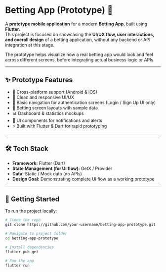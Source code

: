 # Betting App (Prototype) 🎯

A **prototype mobile application** for a modern **Betting App**, built using **Flutter**.  
This project is focused on showcasing the **UI/UX flow, user interactions, and overall design** of a betting application, without any backend or API integration at this stage.

The prototype helps visualize how a real betting app would look and feel across different screens, before integrating actual business logic or APIs.

---

## ✨ Prototype Features

- 📱 Cross-platform support (Android & iOS)
- 🎨 Clean and responsive UI/UX
- 🔐 Basic navigation for authentication screens (Login / Sign Up UI only)
- 💸 Betting screen layouts with sample data
- 📊 Dashboard & statistics mockups
- 🔔 UI components for notifications and alerts
- ⚡ Built with Flutter & Dart for rapid prototyping

---

## 🛠️ Tech Stack

- **Framework:** Flutter (Dart)
- **State Management (for UI flow):** GetX / Provider
- **Data:** Static / Mock data (no APIs)
- **Design Goal:** Demonstrating complete UI flow as a working prototype

---

## 🚀 Getting Started

To run the project locally:

```bash
# Clone the repo
git clone https://github.com/your-username/betting-app-prototype.git  

# Navigate to project folder
cd betting-app-prototype  

# Install dependencies
flutter pub get  

# Run the app
flutter run